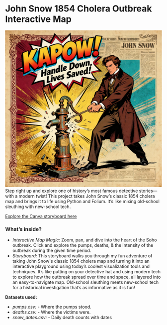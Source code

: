 # John Snow 1854 Cholera Outbreak Interactive Map
![John Snow breaking Broad St. pump handle](https://github.com/Hemaswi/Remodel-JohnSnow-CholeraMap_1854/blob/main/images/pump_handle.png)
Step right up and explore one of history’s most famous detective stories—with a modern twist! 
This project takes John Snow’s classic 1854 cholera map and brings it to life using Python and Folium. It’s like mixing old-school sleuthing with new-school tech.

[Explore the Canva storyboard here](https://www.canva.com/design/DAG2wfJtXaU/f_ueKB5penKfYuPJ4G5RVA/edit?utm_content=DAG2wfJtXaU&utm_campaign=designshare&utm_medium=link2&utm_source=sharebutton)

### What’s inside?
* *Interactive Map Magic:* Zoom, pan, and dive into the heart of the Soho outbreak. Click and explore the pumps, deaths, & the intensity of the outbreak during the given time period.
* *Storyboard:* This storyboard walks you through my fun adventure of taking John Snow's classic 1854 cholera map and turning it into an interactive playground
  using today’s coolest visualization tools and techniques.  It’s like putting on your detective hat and using modern tech to explore how the outbreak spread over time and space,
  all layered into an easy-to-navigate map. Old-school sleuthing meets new-school tech for a historical investigation that’s as informative as it is fun!

**Datasets used:**
* *pumps.csv:* - Where the pumps stood.
* *deaths.csv:* - Where the victims were.
* *snow_dates.csv:* - Daily death counts with dates
